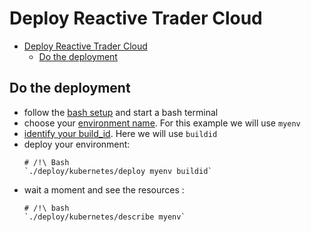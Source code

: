 # Deploy Reactive Trader Cloud

- [Deploy Reactive Trader Cloud](#deploy-reactive-trader-cloud)
    - [Do the deployment](#do-the-deployment)

## Do the deployment
- follow the [bash setup][bash-setup] and start a bash terminal
- choose your [environment name][environment-name]. For this example we will use `myenv`
- [identify your build_id][build-id]. Here we will use `buildid`
- deploy your environment:
    ```
    # /!\ Bash
    `./deploy/kubernetes/deploy myenv buildid`
    ```
- wait a moment and see the resources :
    ```
    # /!\ bash
    `./deploy/kubernetes/describe myenv`
    ```

[environment-name]: ./environment-name.md
[build-id]: ./build-id.md
[bash-setup]: ./bash-setup.md